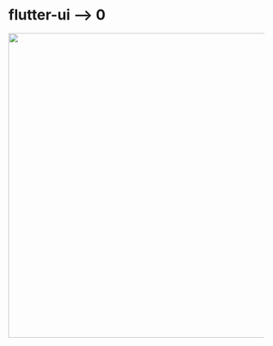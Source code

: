 # flutter-ui --> 0

<img src = "https://user-images.githubusercontent.com/68140538/90341679-235b1080-e01f-11ea-9e75-79effd31f426.jpeg" width = auto height = "600">
